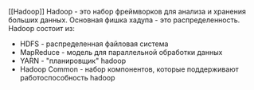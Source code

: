 [[Hadoop]]
Hadoop - это набор фреймворков для анализа и хранения больших данных. Основная фишка хадупа - это распределенность.
Hadoop состоит из:
- HDFS - распределенная файловая система
- MapReduce - модель для параллельной обработки данных
- YARN - "планировщик" hadoop
- Hadoop Common - набор компонентов, которые поддерживают работоспособность hadoop
